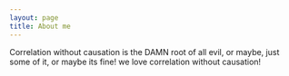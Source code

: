 ```yaml
---
layout: page
title: About me 
---
```

Correlation without causation is the DAMN root of all evil, or maybe, just some of it, or maybe its fine! we love correlation without causation!

